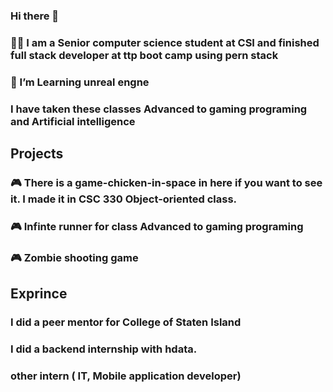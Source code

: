 ### Hi there 👋
### 👨‍💻 I am a Senior computer science student at CSI and finished full stack developer at ttp boot camp using pern stack
### 🌱 I’m Learning unreal engne
### I have taken these classes Advanced to gaming programing and Artificial intelligence

## Projects
### 🎮  There is a game-chicken-in-space in here if you want to see it. I made it in CSC 330 Object-oriented class.
### 🎮 Infinte runner for class Advanced to gaming programing
### 🎮 Zombie shooting game

## Exprince
### I did a peer mentor for College of Staten Island
### I did a backend internship with hdata.
### other intern ( IT, Mobile application developer)
<!--
**Asbern3333/Asbern3333** is a ✨ _special_ ✨ repository because its `README.md` (this file) appears on your GitHub profile.

Here are some ideas to get you started:

- 🔭 I’m currently working on ...
- 🌱 I’m currently learning ...
- 👯 I’m looking to collaborate on ...
- 🤔 I’m looking for help with ...
- 💬 Ask me about ...
- 📫 How to reach me: ...
- 😄 Pronouns: ...
- ⚡ Fun fact: ...
-->
